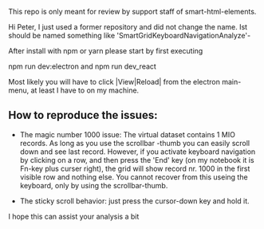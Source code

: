 This repo is only meant for review by support staff of smart-html-elements.

Hi Peter, I just used a former repository and did not change the name.
Ist should be named something like 'SmartGridKeyboardNavigationAnalyze'-


After install with npm or yarn please start by first executing 

npm run dev:electron
and
npm run dev_react

Most likely you will have to click |View|Reload| from the electron main-menu, at least I have to on my machine.

How to reproduce the issues:
----------------------------
- The magic number 1000 issue:
  The virtual dataset contains 1 MIO records. As long as you use the scrollbar -thumb you can easily scroll down and see
  last record.
  However, if you activate keyboard navigation by clicking on a row, and then press the 'End' key (on my notebook 
  it is Fn-key plus curser right), the grid will show record nr. 1000 in the first visible row and nothing else.
  You cannot recover from this useing the keyboard, only by using the scrollbar-thumb.
  
- The sticky scroll behavior:
  just press the cursor-down key and hold it.
  
I hope this can assist your analysis a bit


